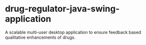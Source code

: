 # drug-regulator-java-swing-application
A scalable multi-user desktop application to ensure feedback based qualitative enhancements of drugs.
